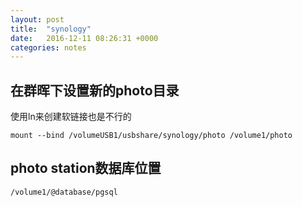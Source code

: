 ```yaml
---
layout: post
title:  "synology"
date:   2016-12-11 08:26:31 +0000
categories: notes
---
```



## 在群晖下设置新的photo目录
使用ln来创建软链接也是不行的
```
mount --bind /volumeUSB1/usbshare/synology/photo /volume1/photo

```

## photo station数据库位置

```
/volume1/@database/pgsql

```